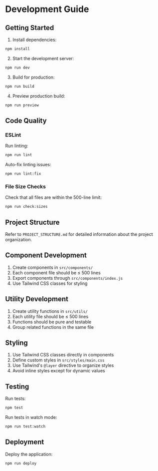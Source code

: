# Development Guide

## Getting Started

1. Install dependencies:
```bash
npm install
```

2. Start the development server:
```bash
npm run dev
```

3. Build for production:
```bash
npm run build
```

4. Preview production build:
```bash
npm run preview
```

## Code Quality

### ESLint
Run linting:
```bash
npm run lint
```

Auto-fix linting issues:
```bash
npm run lint:fix
```

### File Size Checks
Check that all files are within the 500-line limit:
```bash
npm run check:sizes
```

## Project Structure

Refer to `PROJECT_STRUCTURE.md` for detailed information about the project organization.

## Component Development

1. Create components in `src/components/`
2. Each component file should be ≤ 500 lines
3. Export components through `src/components/index.js`
4. Use Tailwind CSS classes for styling

## Utility Development

1. Create utility functions in `src/utils/`
2. Each utility file should be ≤ 500 lines
3. Functions should be pure and testable
4. Group related functions in the same file

## Styling

1. Use Tailwind CSS classes directly in components
2. Define custom styles in `src/styles/main.css`
3. Use Tailwind's `@layer` directive to organize styles
4. Avoid inline styles except for dynamic values

## Testing

Run tests:
```bash
npm test
```

Run tests in watch mode:
```bash
npm run test:watch
```

## Deployment

Deploy the application:
```bash
npm run deploy
```